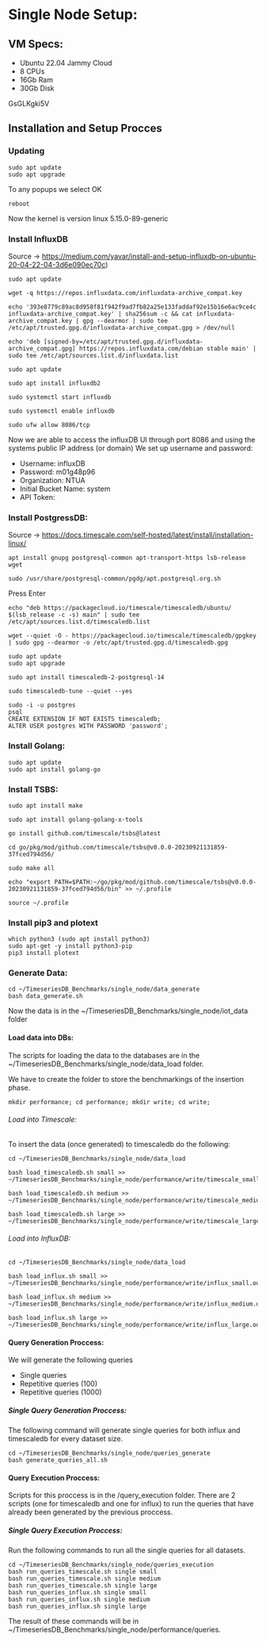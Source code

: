 # Single Node Setup:


## VM Specs:
- Ubuntu 22.04 Jammy Cloud
- 8 CPUs
- 16Gb Ram
- 30Gb Disk

GsGLKgki5V

## Installation and Setup Procces

### Updating

```
sudo apt update
sudo apt upgrade
```

To any popups we select OK
```
reboot
```
	
Now the kernel is version linux 5.15.0-89-generic
	
### Install InfluxDB
Source -> https://medium.com/yavar/install-and-setup-influxdb-on-ubuntu-20-04-22-04-3d6e090ec70c)
		
```
sudo apt update
```

```
wget -q https://repos.influxdata.com/influxdata-archive_compat.key
```

```
echo '393e8779c89ac8d958f81f942f9ad7fb82a25e133faddaf92e15b16e6ac9ce4c influxdata-archive_compat.key' | sha256sum -c && cat influxdata-archive_compat.key | gpg --dearmor | sudo tee /etc/apt/trusted.gpg.d/influxdata-archive_compat.gpg > /dev/null
```

```
echo 'deb [signed-by=/etc/apt/trusted.gpg.d/influxdata-archive_compat.gpg] https://repos.influxdata.com/debian stable main' | sudo tee /etc/apt/sources.list.d/influxdata.list
```

```
sudo apt update
```

```
sudo apt install influxdb2
```

```
sudo systemctl start influxdb
```

```
sudo systemctl enable influxdb
```

```
sudo ufw allow 8086/tcp
```
		
Now we are able to access the influxDB UI through port 8086 and using the systems public IP address (or domain)
We set up username and password:
- Username: influxDB
- Password: m01g48p96
- Organization: NTUA
- Initial Bucket Name: system
- API Token: 

### Install PostgressDB:
Source -> https://docs.timescale.com/self-hosted/latest/install/installation-linux/

```
apt install gnupg postgresql-common apt-transport-https lsb-release wget
```

```
sudo /usr/share/postgresql-common/pgdg/apt.postgresql.org.sh
```

Press Enter

```
echo "deb https://packagecloud.io/timescale/timescaledb/ubuntu/ $(lsb_release -c -s) main" | sudo tee /etc/apt/sources.list.d/timescaledb.list
```


```
wget --quiet -O - https://packagecloud.io/timescale/timescaledb/gpgkey | sudo gpg --dearmor -o /etc/apt/trusted.gpg.d/timescaledb.gpg
```

```
sudo apt update
sudo apt upgrade
```

```
sudo apt install timescaledb-2-postgresql-14
```

```
sudo timescaledb-tune --quiet --yes
```

```
sudo -i -u postgres
psql
CREATE EXTENSION IF NOT EXISTS timescaledb;
ALTER USER postgres WITH PASSWORD 'password';
```

### Install Golang:
```
sudo apt update
sudo apt install golang-go
```
		
### Install TSBS:
```
sudo apt install make
```

```
sudo apt install golang-golang-x-tools
```

```
go install github.com/timescale/tsbs@latest
```

```
cd go/pkg/mod/github.com/timescale/tsbs@v0.0.0-20230921131859-37fced794d56/
```

```
sudo make all
```


```
echo "export PATH=$PATH:~/go/pkg/mod/github.com/timescale/tsbs@v0.0.0-20230921131859-37fced794d56/bin" >> ~/.profile
```

```
source ~/.profile
```

### Install pip3 and plotext

```
which python3 (sudo apt install python3)
sudo apt-get -y install python3-pip
pip3 install plotext
```

### Generate Data:
```
cd ~/TimeseriesDB_Benchmarks/single_node/data_generate
bash data_generate.sh
```

Now the data is in the ~/TimeseriesDB_Benchmarks/single_node/iot_data folder
		
#### Load data into DBs:
The scripts for loading the data to the databases are in the ~/TimeseriesDB_Benchmarks/single_node/data_load folder.

We have to create the folder to store the benchmarkings of the insertion phase.
```
mkdir performance; cd performance; mkdir write; cd write;
```

###### Load into Timescale:
To insert the data (once generated) to timescaledb do the following:

```
cd ~/TimeseriesDB_Benchmarks/single_node/data_load
```
```
bash load_timescaledb.sh small >> ~/TimeseriesDB_Benchmarks/single_node/performance/write/timescale_small.out
```
```
bash load_timescaledb.sh medium >> ~/TimeseriesDB_Benchmarks/single_node/performance/write/timescale_medium.out
```
```
bash load_timescaledb.sh large >> ~/TimeseriesDB_Benchmarks/single_node/performance/write/timescale_large.out
```

###### Load into InfluxDB:

```
cd ~/TimeseriesDB_Benchmarks/single_node/data_load
```
```
bash load_influx.sh small >> ~/TimeseriesDB_Benchmarks/single_node/performance/write/influx_small.out
```
```
bash load_influx.sh medium >> ~/TimeseriesDB_Benchmarks/single_node/performance/write/influx_medium.out
```
```
bash load_influx.sh large >> ~/TimeseriesDB_Benchmarks/single_node/performance/write/influx_large.out
```
#### Query Generation Proccess:

We will generate the following queries
- Single queries
- Repetitive queries (100)
- Repetitive queries (1000)

##### Single Query Generation Proccess:
The following command will generate single queries for both influx and timescaledb for every dataset size.
```
cd ~/TimeseriesDB_Benchmarks/single_node/queries_generate
bash generate_queries_all.sh
```

#### Query Execution Proccess:
Scripts for this proccess is in the /query_execution folder. There are 2 scripts (one for timescaledb and one for influx) to run the queries that have already been generated by the previous proccess.

##### Single Query Execution Proccess:
Run the following commands to run all the single queries for all datasets.
```
cd ~/TimeseriesDB_Benchmarks/single_node/queries_execution
bash run_queries_timescale.sh single small
bash run_queries_timescale.sh single medium
bash run_queries_timescale.sh single large
bash run_queries_influx.sh single small
bash run_queries_influx.sh single medium
bash run_queries_influx.sh single large
```
The result of these commands will be in ~/TimeseriesDB_Benchmarks/single_node/performance/queries.